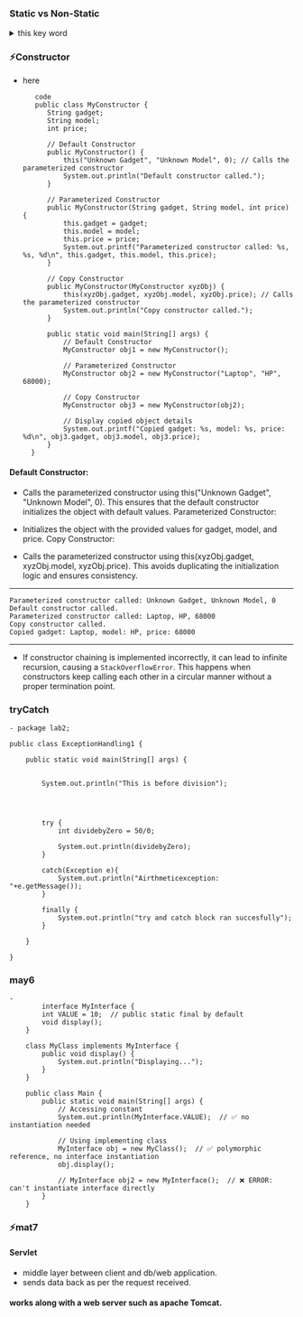 ### Static vs Non-Static

 <details>
    <summary>this key word</summary>     
         
         👉 public class Example {
            String name = "Instance Variable";

              public static void main(String[] args) {
              System.out.println(this.name); // ❌ Error: Cannot use 'this' in a static context
              }
            }


        🔻 public class Example {
                 String name = "Instance Variable";

                public static void main(String[] args) {
                    Example obj = new Example(); // Creating an instance
                    System.out.println(obj.name); // ✅ Accessing instance variable via object
                }
            }



        🔻Conclusion
                ✅ You can use this in instance methods.

                ❌ You cannot use this in main or any other static method.

                ✅ To access instance variables/methods in main, create an object.

     
     
-  When to use 


        👇
        public class Person {
            String name;  // Instance variable

            public void setName(String name) { // Local variable
                name = name;  // ❌ This does nothing (local variable takes precedence)
            }

            public void printName() {
                System.out.println(name);
            }

            public static void main(String[] args) {
                Person p = new Person();
                p.setName("Alice");
                p.printName();  // Output: null (instance variable was not set)
            }
        }


-  proper way 

            👇
            public class Person {
                    String name;  // Instance variable

                    public void setName(String name) { // Local variable
                        this.name = name;  // ✅ Assigns local variable to instance variable
                    }

                    public void printName() {
                        System.out.println(name);
                    }

                    public static void main(String[] args) {
                        Person p = new Person();
                        p.setName("Alice");
                        p.printName();  // Output: Alice
                    }
                }


- 
    
    
 </details>


 ### ⚡Constructor
 
- here  
   
         code
         public class MyConstructor {
            String gadget;
            String model;
            int price;

            // Default Constructor
            public MyConstructor() {
                this("Unknown Gadget", "Unknown Model", 0); // Calls the parameterized constructor
                System.out.println("Default constructor called.");
            }

            // Parameterized Constructor
            public MyConstructor(String gadget, String model, int price) {
                this.gadget = gadget;
                this.model = model;
                this.price = price;
                System.out.printf("Parameterized constructor called: %s, %s, %d\n", this.gadget, this.model, this.price);
            }

            // Copy Constructor
            public MyConstructor(MyConstructor xyzObj) {
                this(xyzObj.gadget, xyzObj.model, xyzObj.price); // Calls the parameterized constructor
                System.out.println("Copy constructor called.");
            }

            public static void main(String[] args) {
                // Default Constructor
                MyConstructor obj1 = new MyConstructor();

                // Parameterized Constructor
                MyConstructor obj2 = new MyConstructor("Laptop", "HP", 68000);

                // Copy Constructor
                MyConstructor obj3 = new MyConstructor(obj2);

                // Display copied object details
                System.out.printf("Copied gadget: %s, model: %s, price: %d\n", obj3.gadget, obj3.model, obj3.price);
            }
        }


#### Default Constructor:

  -  Calls the parameterized constructor using this("Unknown Gadget", "Unknown Model", 0).
    This ensures that the default constructor initializes the object with default values.
    Parameterized Constructor:

  - Initializes the object with the provided values for gadget, model, and price.
    Copy Constructor:

  -   Calls the parameterized constructor using this(xyzObj.gadget, xyzObj.model, xyzObj.price).
    This avoids duplicating the initialization logic and ensures consistency.   
       

---
    Parameterized constructor called: Unknown Gadget, Unknown Model, 0
    Default constructor called.
    Parameterized constructor called: Laptop, HP, 68000
    Copy constructor called.
    Copied gadget: Laptop, model: HP, price: 68000  

---
- If constructor chaining is implemented incorrectly, it can lead to infinite recursion, causing a `StackOverflowError`. This happens when constructors keep calling each other in a circular manner without a proper termination point.


### tryCatch    
    
    - package lab2;

    public class ExceptionHandling1 {

        public static void main(String[] args) {
            
            
            System.out.println("This is before division");
            
            
            
            
            try {
                int dividebyZero = 50/0;
                
                System.out.println(dividebyZero);
            }
            
            catch(Exception e){
                System.out.println("Airthmeticexception: "+e.getMessage());
            }
            
            finally {
                System.out.println("try and catch block ran succesfully");
            }

        }

    }


### may6

    - 
            interface MyInterface {
            int VALUE = 10;  // public static final by default
            void display();
        }

        class MyClass implements MyInterface {
            public void display() {
                System.out.println("Displaying...");
            }
        }

        public class Main {
            public static void main(String[] args) {
                // Accessing constant
                System.out.println(MyInterface.VALUE);  // ✅ no instantiation needed

                // Using implementing class
                MyInterface obj = new MyClass();  // ✅ polymorphic reference, no interface instantiation
                obj.display();

                // MyInterface obj2 = new MyInterface();  // ❌ ERROR: can't instantiate interface directly
            }
        }

    
### ⚡mat7

#### Servlet
- middle layer between client and db/web application.
- sends data back as per the request received.    
#### works along with a web server such as apache Tomcat.
